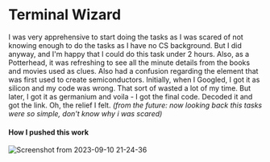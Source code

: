 # Terminal Wizard 
I was very apprehensive to start doing the tasks as I was scared of not knowing enough to do the tasks as I have no CS background. But I did anyway, and I'm happy that I could do this task under 2 hours. Also, as a Potterhead, it was refreshing to see all the minute details from the books and movies used as clues. Also had a confusion regarding the element that was first used to create semiconductors. Initially, when I Googled, I got it as silicon and my code was wrong. That sort of wasted a lot of my time. But later, I got it as germanium and voila - I got the final code. Decoded it and got the link. Oh, the relief I felt. *(from the future: now looking back this tasks were so simple, don't know why i was scared)*

#### How I pushed this work
![Screenshot from 2023-09-10 21-24-36](https://github.com/pn1616/amfoss_tasks/assets/143744137/028af4dd-248f-4d6e-8cb8-cb36a97519ca)
